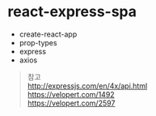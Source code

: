 # react-express-spa

- create-react-app
- prop-types
- express
- axios

> 참고  
> http://expressjs.com/en/4x/api.html  
> https://velopert.com/1492  
> https://velopert.com/2597  
